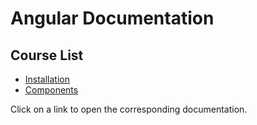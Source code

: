 
# Angular Documentation

## Course List

- [Installation](angular/installation.md)
- [Components](angular/components.md)

Click on a link to open the corresponding documentation.
